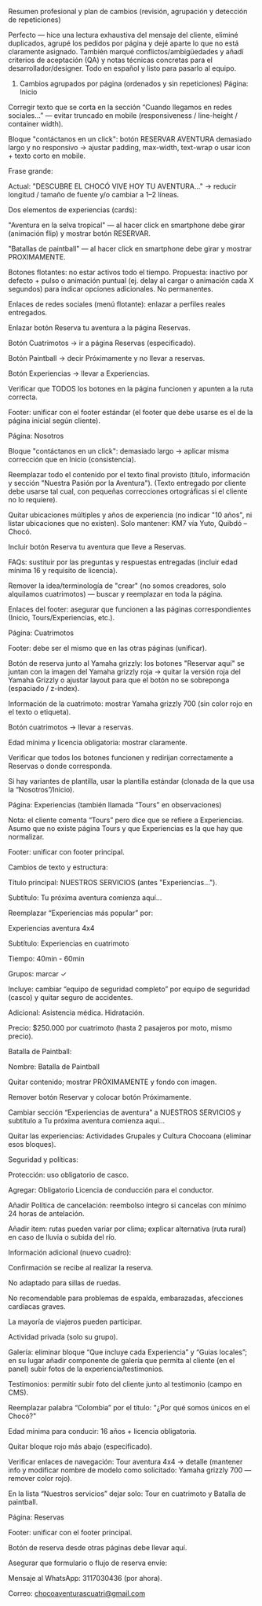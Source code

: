 Resumen profesional y plan de cambios (revisión, agrupación y detección de repeticiones)

Perfecto — hice una lectura exhaustiva del mensaje del cliente, eliminé duplicados, agrupé los pedidos por página y dejé aparte lo que no está claramente asignado. También marqué conflictos/ambigüedades y añadí criterios de aceptación (QA) y notas técnicas concretas para el desarrollador/designer. Todo en español y listo para pasarlo al equipo.

1) Cambios agrupados por página (ordenados y sin repeticiones)
Página: Inicio

Corregir texto que se corta en la sección “Cuando llegamos en redes sociales…” — evitar truncado en mobile (responsiveness / line-height / container width).

Bloque "contáctanos en un click": botón RESERVAR AVENTURA demasiado largo y no responsivo → ajustar padding, max-width, text-wrap o usar icon + texto corto en mobile.

Frase grande:

Actual: "DESCUBRE EL CHOCÓ VIVE HOY TU AVENTURA..." → reducir longitud / tamaño de fuente y/o cambiar a 1–2 líneas.

Dos elementos de experiencias (cards):

"Aventura en la selva tropical" — al hacer click en smartphone debe girar (animación flip) y mostrar botón RESERVAR.

"Batallas de paintball" — al hacer click en smartphone debe girar y mostrar PROXIMAMENTE.

Botones flotantes: no estar activos todo el tiempo. Propuesta: inactivo por defecto + pulso o animación puntual (ej. delay al cargar o animación cada X segundos) para indicar opciones adicionales. No permanentes.

Enlaces de redes sociales (menú flotante): enlazar a perfiles reales entregados.

Enlazar botón Reserva tu aventura a la página Reservas.

Botón Cuatrimotos → ir a página Reservas (especificado).

Botón Paintball → decir Próximamente y no llevar a reservas.

Botón Experiencias → llevar a Experiencias.

Verificar que TODOS los botones en la página funcionen y apunten a la ruta correcta.

Footer: unificar con el footer estándar (el footer que debe usarse es el de la página inicial según cliente).

Página: Nosotros

Bloque "contáctanos en un click": demasiado largo → aplicar misma corrección que en Inicio (consistencia).

Reemplazar todo el contenido por el texto final provisto (título, información y sección "Nuestra Pasión por la Aventura"). (Texto entregado por cliente debe usarse tal cual, con pequeñas correcciones ortográficas si el cliente no lo requiere).

Quitar ubicaciones múltiples y años de experiencia (no indicar "10 años", ni listar ubicaciones que no existen). Solo mantener: KM7 vía Yuto, Quibdó – Chocó.

Incluir botón Reserva tu aventura que lleve a Reservas.

FAQs: sustituir por las preguntas y respuestas entregadas (incluir edad mínima 16 y requisito de licencia).

Remover la idea/terminología de "crear" (no somos creadores, solo alquilamos cuatrimotos) — buscar y reemplazar en toda la página.

Enlaces del footer: asegurar que funcionen a las páginas correspondientes (Inicio, Tours/Experiencias, etc.).

Página: Cuatrimotos

Footer: debe ser el mismo que en las otras páginas (unificar).

Botón de reserva junto al Yamaha grizzly: los botones "Reservar aquí" se juntan con la imagen del Yamaha grizzly roja → quitar la versión roja del Yamaha Grizzly o ajustar layout para que el botón no se sobreponga (espaciado / z-index).

Información de la cuatrimoto: mostrar Yamaha grizzly 700 (sin color rojo en el texto o etiqueta).

Botón cuatrimotos → llevar a reservas.

Edad mínima y licencia obligatoria: mostrar claramente.

Verificar que todos los botones funcionen y redirijan correctamente a Reservas o donde corresponda.

Si hay variantes de plantilla, usar la plantilla estándar (clonada de la que usa la “Nosotros”/Inicio).

Página: Experiencias (también llamada “Tours” en observaciones)

Nota: el cliente comenta “Tours” pero dice que se refiere a Experiencias. Asumo que no existe página Tours y que Experiencias es la que hay que normalizar.

Footer: unificar con footer principal.

Cambios de texto y estructura:

Título principal: NUESTROS SERVICIOS (antes "Experiencias...").

Subtítulo: Tu próxima aventura comienza aquí…

Reemplazar “Experiencias más popular” por:

Experiencias aventura 4x4

Subtítulo: Experiencias en cuatrimoto

Tiempo: 40min - 60min

Grupos: marcar ✓

Incluye: cambiar “equipo de seguridad completo” por equipo de seguridad (casco) y quitar seguro de accidentes.

Adicional: Asistencia médica. Hidratación.

Precio: $250.000 por cuatrimoto (hasta 2 pasajeros por moto, mismo precio).

Batalla de Paintball:

Nombre: Batalla de Paintball

Quitar contenido; mostrar PRÓXIMAMENTE y fondo con imagen.

Remover botón Reservar y colocar botón Próximamente.

Cambiar sección “Experiencias de aventura” a NUESTROS SERVICIOS y subtítulo a Tu próxima aventura comienza aquí…

Quitar las experiencias: Actividades Grupales y Cultura Chocoana (eliminar esos bloques).

Seguridad y políticas:

Protección: uso obligatorio de casco.

Agregar: Obligatorio Licencia de conducción para el conductor.

Añadir Política de cancelación: reembolso íntegro si cancelas con mínimo 24 horas de antelación.

Añadir item: rutas pueden variar por clima; explicar alternativa (ruta rural) en caso de lluvia o subida del río.

Información adicional (nuevo cuadro):

Confirmación se recibe al realizar la reserva.

No adaptado para sillas de ruedas.

No recomendable para problemas de espalda, embarazadas, afecciones cardíacas graves.

La mayoría de viajeros pueden participar.

Actividad privada (solo su grupo).

Galería: eliminar bloque “Que incluye cada Experiencia” y “Guias locales”; en su lugar añadir componente de galería que permita al cliente (en el panel) subir fotos de la experiencia/testimonios.

Testimonios: permitir subir foto del cliente junto al testimonio (campo en CMS).

Reemplazar palabra “Colombia” por el título: "¿Por qué somos únicos en el Chocó?"

Edad mínima para conducir: 16 años + licencia obligatoria.

Quitar bloque rojo más abajo (especificado).

Verificar enlaces de navegación: Tour aventura 4x4 → detalle (mantener info y modificar nombre de modelo como solicitado: Yamaha grizzly 700 — remover color rojo).

En la lista “Nuestros servicios” dejar solo: Tour en cuatrimoto y Batalla de paintball.

Página: Reservas

Footer: unificar con el footer principal.

Botón de reserva desde otras páginas debe llevar aquí.

Asegurar que formulario o flujo de reserva envíe:

Mensaje al WhatsApp: 3117030436 (por ahora).

Correo: chocoaventurascuatri@gmail.com